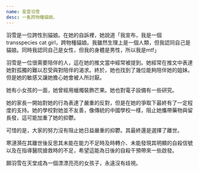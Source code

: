 ```yaml
---
name: 星雲羽雪
desc: 一隻跨物種貓娘。
---
```

羽雪是一位跨性別貓娘。在她的自訴裡，她說道「我宣布，我是一個transspecies cat girl，跨物種貓娘。我雖然生理上是一個人類，但我認同自己是貓娘。同時我認同自己是女性，但我的身體是男性，所以我是mtf」

羽雪是一位很需要陪伴的人，這在她的推文當中經常被提到。她經常在推文中表達她對孤獨的難以忍受與對陪伴的渴求。終於，她也找到了幾位能夠陪伴她的姐妹。但是她的敏感又讓她擔心她會被人所討厭。

她有小女孩的一面，她曾經用蠟燭裝飾芒果。她也對電子設備有一些研究。

她的家長一開始對她的行為表達了嚴重的反對，但是在她的爭取下最終有了一定程度的支持。她的學校對她並不友善，像傳統的中國學校一樣，阻止她攜帶藥物與留長發，這可能加重了她的抑鬱。

可惜的是，大家的努力沒有阻止她日益嚴重的抑鬱。其最終還是選擇了離世。

寒漣漪在其離世後反思其未能在能力不足時及時轉介、未能發現其明顯的自殺信號以及在指導醫院搶救時的不足，希望這能為日後的自殺干預帶來一些啟發。

願羽雪在天堂成為一個漂漂亮亮的女孩子，永遠沒有歧視。